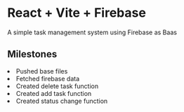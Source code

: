 # React + Vite + Firebase

A simple task management system using Firebase as Baas <br>

## Milestones
<li> Pushed base files </li>
<li> Fetched firebase data </li>
<li> Created delete task function </li>
<li> Created add task function </li>
<li> Created status change function </li>
